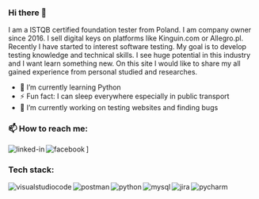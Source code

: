 ### Hi there 👋
I am a ISTQB certified foundation tester from Poland. I am company owner since 2016. I sell digital keys on platforms like Kinguin.com or Allegro.pl. Recently I have started to interest software testing. My goal is to develop testing knowledge and technical skills. I see huge potential in this industry and I want learn something new. On this site I would like to share my all gained experience from personal studied and researches.
- 🌱 I’m currently learning Python
- ⚡ Fun fact: I can sleep everywhere especially in public transport
- 🔭 I’m currently working on testing websites and finding bugs


### 📫 How to reach me: 
[<img align="left" alt="linked-in" src="https://img.shields.io/badge/linkedin-%230077B5.svg?&style=for-the-badge&logo=linkedin&logoColor=white" />](https://www.linkedin.com/in/patryk-prentki-1b8816164/)[<img align="left" alt="facebook" src="https://img.shields.io/badge/facebook-%231877F2.svg?&style=for-the-badge&logo=facebook&logoColor=white" />](https://www.facebook.com/patryk.prentki/)]
### Tech stack:
<img align="left" alt="visualstudiocode" src="https://img.shields.io/badge/vscode-%230077B5.svg?&style=for-the-badge&logo=visualstudiocode&logoColor=white" /><img align="left" alt="postman" src="https://img.shields.io/badge/postman-orange.svg?&style=for-the-badge&logo=Postman&logoColor=white" /><img align="left" alt="python" src="https://img.shields.io/badge/python-basic-%23232F3E?svg?&style=for-the-badge&logo=python&logoColor=white" /><img align="left" alt="mysql" src="https://img.shields.io/badge/MySQL-basic-%23232F3E?svg?&style=for-the-badge&logo=MySQL&logoColor=white" /><img align="left" alt="jira" src="https://img.shields.io/badge/Jira-%23232F3E?svg?&style=for-the-badge&logo=Jira&logoColor=white" /><img align="left" alt="pycharm" src="https://img.shields.io/badge/pycharm-black?logo=pycharm&logoColor=white&style=for-the-badge" />



